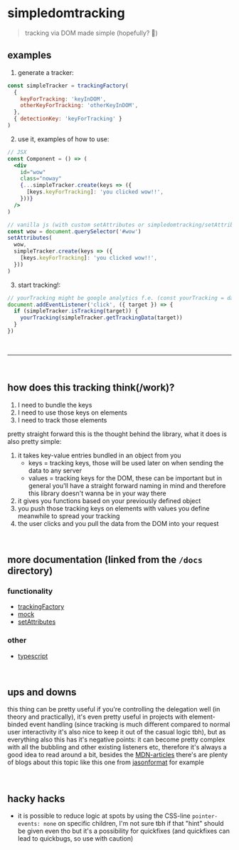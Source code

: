 # simpledomtracking

> tracking via DOM made simple (hopefully? 👀)

## examples

1. generate a tracker:

```js
const simpleTracker = trackingFactory(
  {
    keyForTracking: 'keyInDOM',
    otherKeyForTracking: 'otherKeyInDOM',
  },
  { detectionKey: 'keyForTracking' }
)
```

2. use it, examples of how to use:

```jsx
// JSX
const Component = () => (
  <div
    id="wow"
    class="noway"
    {...simpleTracker.create(keys => ({
      [keys.keyForTracking]: 'you clicked wow!!',
    }))}
  />
)
```

```js
// vanilla js (with custom setAttributes or simpledomtracking/setAttributes to "attach all attributes in one call")
const wow = document.querySelector('#wow')
setAttributes(
  wow,
  simpleTracker.create(keys => ({
    [keys.keyForTracking]: 'you clicked wow!!',
  }))
)
```

3. start tracking!:

```js
// yourTracking might be google analytics f.e. (const yourTracking = data => window.dataLayer.push(data))
document.addEventListener('click', ({ target }) => {
  if (simpleTracker.isTracking(target)) {
    yourTracking(simpleTracker.getTrackingData(target))
  }
})
```

<br />

---

<br />

## how does this tracking think(/work)?

1. I need to bundle the keys
2. I need to use those keys on elements
3. I need to track those elements

pretty straight forward this is the thought behind the library, what it does is also pretty simple:

1. it takes key-value entries bundled in an object from you
   - keys = tracking keys, those will be used later on when sending the data to any server
   - values = tracking keys for the DOM, these can be important but in general you'll have a straight forward naming in mind and therefore this library doesn't wanna be in your way there
2. it gives you functions based on your previously defined object
3. you push those tracking keys on elements with values you define meanwhile to spread your tracking
4. the user clicks and you pull the data from the DOM into your request

<br />

## more documentation (linked from the `/docs` directory)

### functionality

- [trackingFactory](docs/trackingFactory.md)
- [mock](docs/mock.md)
- [setAttributes](docs/setAttributes.md)

### other

- [typescript](docs/typescript.md)

<br />

## ups and downs

this thing can be pretty useful if you're controlling the delegation well (in theory and practically), it's even pretty useful in projects with element-binded event handling (since tracking is much different compared to normal user interactivity it's also nice to keep it out of the casual logic tbh), but as everything also this has it's negative points: it can become pretty complex with all the bubbling and other existing listeners etc, therefore it's always a good idea to read around a bit, besides the [MDN-articles](https://developer.mozilla.org/en-US/docs/Learn/JavaScript/Building_blocks/Events) there's are plenty of blogs about this topic like this one from [jasonformat](https://jasonformat.com/event-delegation-vs-direct-binding/) for example

<br />

## hacky hacks

- it is possible to reduce logic at spots by using the CSS-line `pointer-events: none` on specific children, I'm not sure tbh if that "hint" should be given even tho but it's a possibility for quickfixes (and quickfixes can lead to quickbugs, so use with caution)
